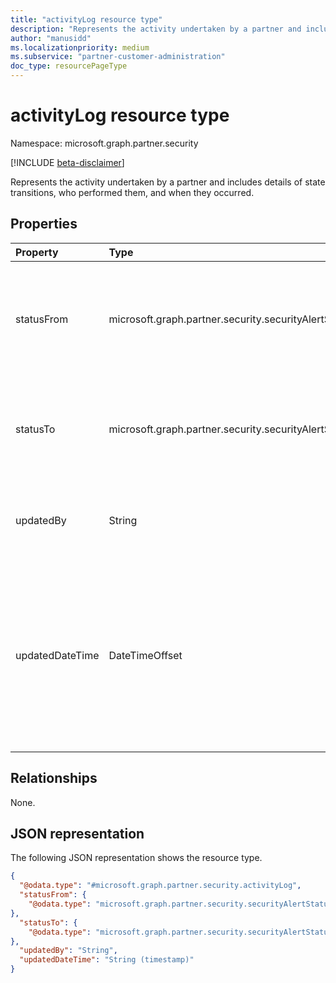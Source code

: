 ```yaml
---
title: "activityLog resource type"
description: "Represents the activity undertaken by a partner and includes details of state transitions, who performed them, and when they occurred."
author: "manusidd"
ms.localizationpriority: medium
ms.subservice: "partner-customer-administration"
doc_type: resourcePageType
---
```


# activityLog resource type

Namespace: microsoft.graph.partner.security

[!INCLUDE [beta-disclaimer](../../includes/beta-disclaimer.md)]

Represents the activity undertaken by a partner and includes details of state transitions, who performed them, and when they occurred.

## Properties
|Property|Type|Description|
|:---|:---|:---|
|statusFrom|microsoft.graph.partner.security.securityAlertStatus|The status of the alert before the status update activity by the partner. The possible values are: `active`, `resolved`, `investigating`, `unknownFutureValue`.|
|statusTo|microsoft.graph.partner.security.securityAlertStatus|The status of the alert after the status update activity by the partner. The possible values are: `active`, `resolved`, `investigating`, `unknownFutureValue`.|
|updatedBy|String|The UPN of the partner user who did the status update activity. This attribute is set by the system.|
|updatedDateTime|DateTimeOffset|The date and time for the status update activity. This attribute is set by the system. The timestamp type represents date and time information using ISO 8601 format and is always in UTC. For example, midnight UTC on Jan 1, 2014 is `2014-01-01T00:00:00Z`.|

## Relationships
None.

## JSON representation
The following JSON representation shows the resource type.
<!-- {
  "blockType": "resource",
  "@odata.type": "microsoft.graph.partner.security.activityLog"
}
-->
``` json
{
  "@odata.type": "#microsoft.graph.partner.security.activityLog",
  "statusFrom": {
    "@odata.type": "microsoft.graph.partner.security.securityAlertStatus"
},
  "statusTo": {
    "@odata.type": "microsoft.graph.partner.security.securityAlertStatus"
},
  "updatedBy": "String",
  "updatedDateTime": "String (timestamp)"
}
```


